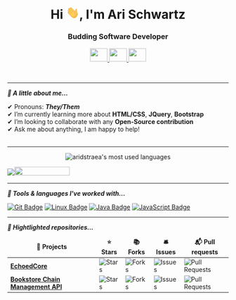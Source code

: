 <h1 align="center">Hi <img src="https://raw.githubusercontent.com/ABSphreak/ABSphreak/master/gifs/Hi.gif" width="30px">, I'm Ari Schwartz</h1>
<h3 align="center">Budding Software Developer</h3>

<p align="center">

  <a href="https://www.linkedin.com/in/ciara-schwartz"> 
    <img src="https://simpleicons.org/icons/linkedin.svg" alt="" height="30" width="40" />
  </a>
  <a href="https://www.twitter.com/aridstraea"> 
    <img src="https://simpleicons.org/icons/x.svg" alt="" height="30" width="40" />
  </a>
  <a href="mailto:cschwartz320@gmail.com">
    <img src="https://simpleicons.org/icons/gmail.svg" alt="" height="30" width="40" />
  </a>

</p>

<p align="center">
  <em>
    
  </em> 
  <br>
</p>

<hr>
<em><strong>📌 A little about me...</strong></em> <br>

✔ Pronouns: ***They/Them*** <br>
✔ I’m currently learning more about **HTML/CSS**, **JQuery**, **Bootstrap** <br>
✔ I’m looking to collaborate with any **Open-Source contribution**<br>
✔ Ask me about anything, I am happy to help!<br><br>

<hr>
<p align="center"><img src="https://github-readme-stats.vercel.app/api/top-langs?username=aristraea&show_icons=true&count_private=true&locale=en&theme=merko" alt="aridstraea's most used languages" /></p>
<p><img src="https://github-readme-stats.vercel.app/api?username=aristraea&show_icons=true&count_private=true&theme=merko"width="50%"/><img src="https://github-readme-streak-stats.herokuapp.com?user=aristraea&theme=merko" width="50%" height="10.0%"/></p>
<hr>

<em><strong>🧰 Tools & languages I've worked with...</strong></em> <br>

[![Git Badge](https://img.shields.io/badge/-Git-black?style=flat&logo=Git&logoColor=white)]()
[![Linux Badge](https://img.shields.io/badge/-Linux-black?style=flat&logo=Linux&logoColor=white)]()
[![Java Badge](https://img.shields.io/badge/-Java-black?style=flat&logo=Oracle&logoColor=white)]()
[![JavaScript Badge](https://img.shields.io/badge/-JavaScript-black?style=flat&logo=JavaScript&logoColor=white)]()

<hr>
<em><strong>🔭 Hightlighted repositories...</strong></em> <br>

<table width="100%">
  <thead align="center">
    <tr border: none;>
      <td><b>🎁 Projects</b></td>
      <td><b>⭐ Stars</b></td>
      <td><b>📚 Forks</b></td>
      <td><b>🛎 Issues</b></td>
      <td><b>📬 Pull requests</b></td>
    </tr>
  </thead>
  <tbody>
    <tr></tr>
      <td><a href="https://github.com/aristraea/echoedcore"><b>EchoedCore</b></a></td>
      <td><img alt="Stars" src="https://img.shields.io/github/stars/aristraea/aridcore?style=flat-square&labelColor=343b41"/></td>
      <td><img alt="Forks" src="https://img.shields.io/github/forks/aristraea/aridcore?style=flat-square&labelColor=343b41"/></td>
      <td><img alt="Issues" src="https://img.shields.io/github/issues/aristraea/aridcore?style=flat-square&labelColor=343b41"/></td>
      <td><img alt="Pull Requests" src="https://img.shields.io/github/issues-pr/aristraea/aridcore?style=flat-square&labelColor=343b41"/></td>
    </tr>
    <tr>
      <td><a href="https://github.com/aristraea/Bookstore-Chain-Management"><b>Bookstore Chain Management API</b></a></td>
      <td><img alt="Stars" src="https://img.shields.io/github/stars/aristraea/Bookstore-Chain-Management?style=flat-square&labelColor=343b41"/></td>
      <td><img alt="Forks" src="https://img.shields.io/github/forks/aristraea/Bookstore-Chain-Management?style=flat-square&labelColor=343b41"/></td>
      <td><img alt="Issues" src="https://img.shields.io/github/issues/aristraea/Bookstore-Chain-Management?style=flat-square&labelColor=343b41"/></td>
      <td><img alt="Pull Requests" src="https://img.shields.io/github/issues-pr/aristraea/Bookstore-Chain-Management?style=flat-square&labelColor=343b41"/></td>
    </tr>
  </tbody>
</table>
